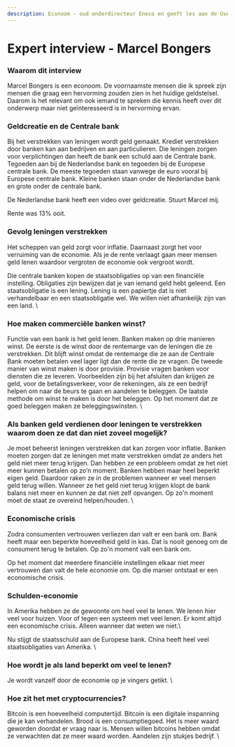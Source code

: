 ```yaml
---
description: Econoom - oud onderdirecteur Eneco en geeft les aan de UvA
---
```


# Expert interview - Marcel Bongers

### **Waarom dit interview**

Marcel Bongers is een econoom. De voornaamste mensen die ik spreek zijn mensen die graag een hervorming zouden zien in het huidige geldstelsel. Daarom is het relevant om ook iemand te spreken die kennis heeft over dit onderwerp maar niet geïnteresseerd is in hervorming ervan.&#x20;

### **Geldcreatie en de Centrale bank**

Bij het verstrekken van leningen wordt geld gemaakt. Krediet  verstrekken door banken kan aan bedrijven en aan particulieren. Die leningen zorgen voor verplichtingen dan heeft de bank een schuld aan de Centrale bank. Tegoeden aan bij de Nederlandse bank en tegoeden bij de Europese centrale bank. De meeste tegoeden staan vanwege de euro vooral bij Europese centrale bank. Kleine banken staan onder de Nederlandse bank en grote onder de centrale bank.

De Nederlandse bank heeft een video over geldcreatie. Stuurt Marcel mij.&#x20;

Rente was 13% ooit.

### Gevolg leningen verstrekken

Het scheppen van geld zorgt voor inflatie. Daarnaast zorgt het voor verruiming van de economie. Als je de rente verlaagt gaan meer mensen geld lenen waardoor vergroten de economie ook vergroot wordt.&#x20;

Die centrale banken kopen de staatsobligaties op van een financiële instelling. Obligaties zijn bewijzen dat je van iemand geld hebt geleend. Een staatsobligatie is een lening. Lening is een papiertje dat is niet verhandelbaar en een staatsobligatie wel. We willen niet afhankelijk zijn van een land. \


### Hoe maken commerciële banken winst?

Functie van een bank is het geld lenen. Banken maken op drie manieren winst. De eerste is de winst door de rentemarge van de leningen die ze verstrekken. Dit blijft winst omdat de rentemarge die ze aan de Centrale Bank moeten betalen veel lager ligt dan de rente die ze vragen. De tweede manier van winst maken is door provisie. Provisie vragen banken voor diensten die ze leveren. Voorbeelden zijn bij het afsluiten dan krijgen ze geld, voor de betalingsverkeer, voor de rekeningen, als ze een bedrijf helpen om naar de beurs te gaan en aandelen te beleggen. De laatste methode om winst te maken is door het beleggen. Op het moment dat ze goed beleggen maken ze beleggingswinsten. \


### Als banken geld verdienen door leningen te verstrekken waarom doen ze dat dan niet zoveel mogelijk?

Je moet beheerst leningen verstrekken dat kan zorgen voor inflatie. Banken moeten zorgen dat ze leningen met mate verstrekken omdat ze anders het geld niet meer terug krijgen. Dan hebben ze een probleem omdat ze het niet meer kunnen betalen op zo’n moment. Banken hebben maar heel beperkt eigen geld. Daardoor raken ze in de problemen wanneer er veel mensen geld terug willen. Wanneer ze het geld niet terug krijgen klopt de bank balans niet meer en kunnen ze dat niet zelf opvangen. Op zo'n moment moet de staat ze overeind helpen/houden. \


### Economische crisis

Zodra consumenten vertrouwen verliezen dan valt er een bank om. Bank heeft maar een beperkte hoeveelheid geld in kas. Dat is nooit genoeg om de consument terug te betalen. Op zo'n moment valt een bank om.

Op het moment dat meerdere financiële instellingen elkaar niet meer vertrouwen dan valt de hele economie om. Op die manier ontstaat er een economische crisis.&#x20;

### Schulden-economie

In Amerika hebben ze de gewoonte om heel veel te lenen. We lenen hier veel voor huizen. Voor of tegen een systeem met veel lenen. Er komt altijd een economische crisis. Alleen wanneer dat weten we niet.\


Nu stijgt de staatsschuld aan de Europese bank. China heeft heel veel staatsobligaties van Amerika. \


### Hoe wordt je als land beperkt om veel te lenen?

Je wordt vanzelf door de economie op je vingers getikt. \


### Hoe zit het met cryptocurrencies?

Bitcoin is een hoeveelheid computertijd. Bitcoin is een digitale inspanning die je kan verhandelen. Brood is een consumptiegoed. Het is meer waard geworden doordat er vraag naar is. Mensen willen bitcoins hebben omdat ze verwachten dat ze meer waard worden. Aandelen zijn stukjes bedrijf. \
